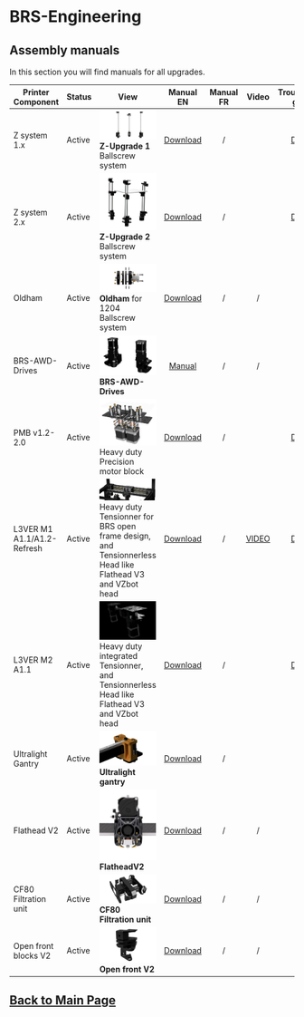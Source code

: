 
# BRS-Engineering  
## Assembly manuals

In this section you will find manuals for all upgrades. 

Printer Component|Status|View|Manual EN|Manual FR|Video|Troubleshooting guide EN
-----------------|------|-----------------------------------| :----: |  :---------------: | :---------------: | :---------------:
Z system 1.x|Active|![alt text](/image/Complete.PNG)<br> **Z-Upgrade 1** Ballscrew system|[Download](/manuals/manualEN.pdf)|/||[Download](/manuals/TroubleshootingZ.pdf)  
Z system 2.x|Active|![alt text](/image/ZU201.png)<br> **Z-Upgrade 2** Ballscrew system|[Download](/manuals/manual2EN.pdf)|/||[Download](/manuals/TroubleshootingZ.pdf)
Oldham|Active|![alt text](/image/Oldham1.png)<br> **Oldham** for 1204 Ballscrew system|[Download](/manuals/Oldham-Manual.pdf)|/|/|
BRS-AWD-Drives|Active|![alt text](/image/and.PNG)<br> **BRS-AWD-Drives**|[Manual](manuals/BRS-AWD-Drive-v132.pdf)|/|/
PMB v1.2-2.0|Active|![alt text](/image/motorblock.png)<br> Heavy duty Precision motor block|[Download](/manuals/Manual-PMB.pdf)|/||[Download](/manuals/Troubleshooting-M1-M2.pdf) 
L3VER M1 A1.1/A1.2-Refresh|Active|![alt text](/image/tensionner7.png)<br> Heavy duty Tensionner for BRS open frame design, and Tensionnerless Head like Flathead V3 and VZbot head|[Download](/manuals/Lever-m1-manual.pdf)|/| [VIDEO](https://drive.google.com/file/d/1_cTKRS3Ra1BuopSvnplw1cQjTDOn0Drg/view?usp=sharing) | [Download](/manuals/Troubleshooting-M1-M2.pdf) 
L3VER M2 A1.1|Active|![alt text](/image/tensionner5.png)<br> Heavy duty integrated Tensionner, and Tensionnerless Head like Flathead V3 and VZbot head|[Download](/manuals/Lever-m2-manual.pdf)|/||[Download](/manuals/Troubleshooting-M1-M2.pdf)
Ultralight Gantry|Active|![alt text](/image/gantry5.png)<br> **Ultralight gantry** |[Download](/manuals/Ultralight-Gantry-Manual.pdf)|/|| 
Flathead V2|Active|![alt text](/image/mosquito1.PNG)<br> **FlatheadV2**|[Download](/manuals/manualEN.pdf)|/|/
CF80 Filtration unit|Active|![alt text](/image/filtre.png)<br> **CF80 Filtration unit**|[Download](/manuals/CF80-Manual.pdf)|/|/
Open front blocks V2|Active|![alt text](/image/open.png)<br> **Open front V2**|[Download](/manuals/open-Manual.pdf)|/|/


## [Back to Main Page](/README.md)


